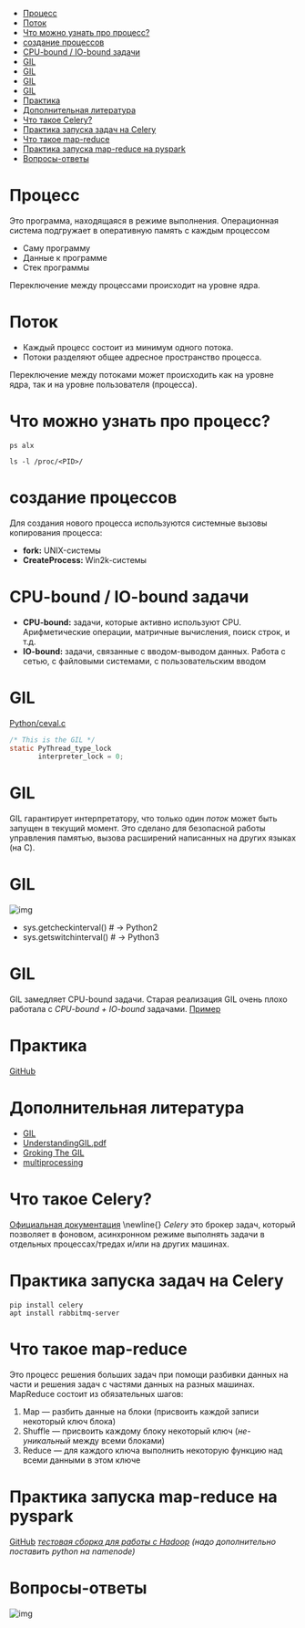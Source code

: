 - [Процесс](#orgf89a8f4)
- [Поток](#org28bb040)
- [Что можно узнать про процесс?](#org15b4dae)
- [создание процессов](#orgead8013)
- [CPU-bound / IO-bound задачи](#org05797c9)
- [GIL](#org8fa6a2f)
- [GIL](#org97bd1f7)
- [GIL](#orgadae331)
- [GIL](#org03400aa)
- [Практика](#org867bf1a)
- [Дополнительная литература](#org5be5e6f)
- [Что такое Celery?](#orgb09e9b0)
- [Практика запуска задач на Celery](#org5e20da1)
- [Что такое map-reduce](#orgba10464)
- [Практика запуска map-reduce на pyspark](#orgb2ae65a)
- [Вопросы-ответы](#orgb785fc1)



<a id="orgf89a8f4"></a>

# Процесс

Это программа, находящаяся в режиме выполнения. Операционная система подгружает в оперативную память с каждым процессом

-   Саму программу
-   Данные к программе
-   Стек программы

Переключение между процессами происходит на уровне ядра.


<a id="org28bb040"></a>

# Поток

-   Каждый процесс состоит из минимум одного потока.
-   Потоки разделяют общее адресное пространство процесса.

Переключение между потоками может происходить как на уровне ядра, так и на уровне пользователя (процесса).


<a id="org15b4dae"></a>

# Что можно узнать про процесс?

```shell
ps alx
```

```shell
ls -l /proc/<PID>/
```


<a id="orgead8013"></a>

# создание процессов

Для создания нового процесса используются системные вызовы копирования процесса:

-   **fork:** UNIX-системы
-   **CreateProcess:** Win2k-системы


<a id="org05797c9"></a>

# CPU-bound / IO-bound задачи

-   **CPU-bound:** задачи, которые активно используют CPU. Арифметические операции, матричные вычисления, поиск строк, и т.д.
-   **IO-bound:** задачи, связанные с вводом-выводом данных. Работа с сетью, с файловыми системами, с пользовательским вводом


<a id="org8fa6a2f"></a>

# GIL

<span class="underline"><span class="underline">[Python/ceval.c](https://github.com/python/cpython/blob/e62a694fee53ba7fc16d6afbaa53b373c878f300/Python/ceval.c#L238)</span></span>

```C
/* This is the GIL */
static PyThread_type_lock
       interpreter_lock = 0;
```


<a id="org97bd1f7"></a>

# GIL

GIL гарантирует интерпретатору, что только один *поток* может быть запущен в текущий момент. Это сделано для безопасной работы управления памятью, вызова расширений написанных на других языках (на C).


<a id="orgadae331"></a>

# GIL

![img](/home/pimiento/yap/GIL.png)

-   sys.getcheckinterval()  # -> Python2
-   sys.getswitchinterval() # -> Python3


<a id="org03400aa"></a>

# GIL

GIL замедляет CPU-bound задачи. Старая реализация GIL очень плохо работала с *CPU-bound + IO-bound* задачами. <span class="underline"><span class="underline">[Пример](https://dabeaz.blogspot.com/2010/01/python-gil-visualized.html)</span></span>


<a id="org867bf1a"></a>

# Практика

<span class="underline"><span class="underline">[GitHub](https://github.com/pimiento/python_threads_examples/)</span></span>


<a id="org5be5e6f"></a>

# Дополнительная литература

-   <span class="underline"><span class="underline">[GIL](https://realpython.com/python-gil/)</span></span>
-   <span class="underline"><span class="underline">[UnderstandingGIL.pdf](https://www.dabeaz.com/python/UnderstandingGIL.pdf)</span></span>
-   <span class="underline"><span class="underline">[Groking The GIL](https://opensource.com/article/17/4/grok-gil)</span></span>
-   <span class="underline"><span class="underline">[multiprocessing](https://docs.python.org/3/library/multiprocessing.html)</span></span>


<a id="orgb09e9b0"></a>

# Что такое Celery?

<span class="underline"><span class="underline">[Официальная документация](https://docs.celeryproject.org/en/stable/getting-started/introduction.html)</span></span>
\newline{}
*Celery* это брокер задач, который позволяет в фоновом, асинхронном режиме выполнять задачи в отдельных процессах/тредах и/или на других машинах.


<a id="org5e20da1"></a>

# Практика запуска задач на Celery

```shell
pip install celery
apt install rabbitmq-server
```


<a id="orgba10464"></a>

# Что такое map-reduce

Это процесс решения больших задач при помощи разбивки данных на части и решения задач с частями данных на разных машинах. MapReduce состоит из обязательных шагов:

1.  Map — разбить данные на блоки (присвоить каждой записи некоторый ключ блока)
2.  Shuffle — присвоить каждому блоку некоторый ключ (*не-уникальный* между всеми блоками)
3.  Reduce — для каждого ключа выполнить некоторую функцию над всеми данными в этом ключе


<a id="orgb2ae65a"></a>

# Практика запуска map-reduce на pyspark

<span class="underline"><span class="underline">[GitHub](https://github.com/pimiento/python_threads_examples/)</span></span>
*[тестовая сборка для работы с Hadoop](https://medium.com/analytics-vidhya/how-to-easily-install-hadoop-with-docker-ad094d556f11) (надо дополнительно поставить python на namenode)*


<a id="orgb785fc1"></a>

# Вопросы-ответы

![img](/home/pimiento/yap/questions.jpg)
